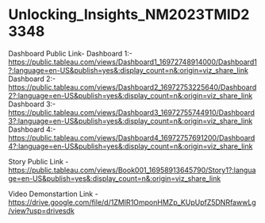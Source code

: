# Unlocking_Insights_NM2023TMID23348


Dashboard Public Link-
Dashboard 1:-https://public.tableau.com/views/Dashboard1_16972748914000/Dashboard1?:language=en-US&publish=yes&:display_count=n&:origin=viz_share_link
Dashboard 2:-https://public.tableau.com/views/Dashboard2_16972753225640/Dashboard2?:language=en-US&publish=yes&:display_count=n&:origin=viz_share_link
Dashboard 3:-https://public.tableau.com/views/Dashboard3_16972755744910/Dashboard3?:language=en-US&publish=yes&:display_count=n&:origin=viz_share_link
Dashboard 4:-https://public.tableau.com/views/Dashboard4_16972757691200/Dashboard4?:language=en-US&publish=yes&:display_count=n&:origin=viz_share_link

Story Public Link -https://public.tableau.com/views/Book001_16958913645790/Story1?:language=en-US&publish=yes&:display_count=n&:origin=viz_share_link

Video Demonstartion Link -https://drive.google.com/file/d/1ZMIR1OmponHMZp_KUpUpfZ5DNRfawwLg/view?usp=drivesdk
